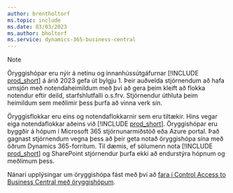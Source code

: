 ```yaml
---
author: brentholtorf
ms.topic: include
ms.date: 03/03/2023
ms.author: bholtorf
ms.service: dynamics-365-business-central
---
```


> [!NOTE]
> Öryggishópar eru nýir á netinu og innanhússútgáfurnar [!INCLUDE [prod_short](prod_short.md)] á árið 2023 gefa út bylgju 1. Þeir auðvelda stjórnendum að hafa umsjón með notendaheimildum með því að gera þeim kleift að flokka notendur eftir deild, starfshlutfalli o.s.frv. Stjórnendur úthluta þeim heimildum sem meðlimir þess þurfa að vinna verk sín.
>
> Öryggisflokkar eru eins og notendaflokkarnir sem eru tiltækir. Hins vegar eiga notendaflokkar aðeins við [!INCLUDE [prod_short](prod_short.md)]. Öryggishópar eru byggðir á hópum í Microsoft 365 stjórnunarmiðstöð eða Azure portal. Það gagnast stjórnendum vegna þess að þeir geta notað öryggishópa sína með öðrum Dynamics 365-forritum. Til dæmis, ef sölumenn nota [!INCLUDE [prod_short](prod_short.md)] og SharePoint stjórnendur þurfa ekki að endurstýra hópnum og meðlimum þess.
>
> Nánari upplýsingar um öryggishópa fást með því að [fara í Control Access to Business Central með öryggishópum](../ui-security-groups.md).